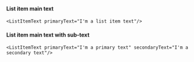 #### List item main text

```
<ListItemText primaryText="I'm a list item text"/>
```

#### List item main text with sub-text

```
<ListItemText primaryText="I'm a primary text" secondaryText="I'm a secondary text"/>
```
